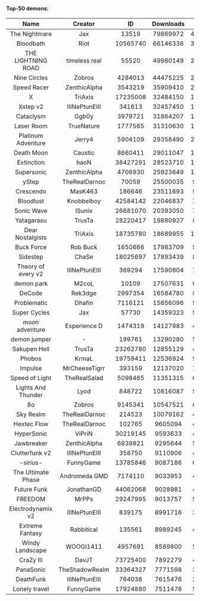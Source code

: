 #### Top-50 demons:

| Name | Creator | ID | Downloads | Likes |
|:---:|:---:|:---:|:---:|:---:|
| The Nightmare | Jax | 13519 | 79869972 | 4562991
| Bloodbath | Riot | 10565740 | 66146336 | 3327981
| THE LIGHTNING ROAD | timeless real | 55520 | 49980149 | 2613404
| Nine Circles | Zobros | 4284013 | 44475225 | 2553608
| Speed Racer | ZenthicAlpha | 3543219 | 35909410 | 2002302
| X | TriAxis | 17235008 | 32484150 | 1783048
| Xstep v2 | IIINePtunEIII | 341613 | 32457450 | 1382871
| Cataclysm | Ggb0y | 3979721 | 31864207 | 1120981
| Laser Room | TrueNature | 1777565 | 31310630 | 1105857
| Platinum Adventure | Jerry4 | 5904109 | 29358490 | 2035759
| Death Moon  | Caustic | 8660411 | 29011047 | 1583778
| Extinction | haoN | 38427291 | 28523710 | 1083496
| Supersonic | ZenthicAlpha | 4706930 | 25923649 | 1317435
| yStep | TheRealDarnoc | 70059 | 25500035 | 972360
| Crescendo | MasK463 | 186646 | 23511693 | 928905
| Bloodlust | Knobbelboy | 42584142 | 22046837 | 792999
| Sonic Wave | lSunix | 26681070 | 20393050 | 712452
| Yatagarasu  | TrusTa | 28220417 | 19880927 | 846970
| Dear Nostalgists | TriAxis | 18735780 | 18689955 | 1110177
| Buck Force | Rob Buck | 1650666 | 17983709 | 543130
| Sidestep | ChaSe | 18025697 | 17893439 | 852154
| Theory of every v2 | IIINePtunEIII | 369294 | 17590804 | 718911
| demon park | M2coL | 10109 | 17507631 | 674794
| DeCode | Rek3dge | 2997354 | 16584780 | 867876
| Problematic | Dhafin | 7116121 | 15656096 | 923203
| Super Cycles | Jax | 57730 | 14359323 | 594460
| moon adventure | Experience D | 1474319 | 14127983 | 464877
| demon jumper | - | 199761 | 13290280 | 547738
| Sakupen Hell | TrusTa | 23262780 | 12855129 | 441819
| Phobos | KrmaL | 19759411 | 12536924 | 509371
| Impulse | MrCheeseTigrr | 393159 | 12137020 | 716730
| Speed of Light | TheRealSalad | 5098465 | 11351315 | 638496
| Lights And Thunder | Lyod | 848722 | 10816087 | 575683
| 8o | Zobros | 9145341 | 10547521 | 620133
| Sky Realm | TheRealDarnoc | 214523 | 10079162 | 475320
| Hextec Flow | TheRealDarnoc | 102765 | 9605094 | 488932
| HyperSonic | ViPriN | 30219145 | 9593633 | 424457
| Jawbreaker | ZenthicAlpha | 6939821 | 9295644 | 571756
| Clutterfunk v2 | IIINePtunEIII | 358750 | 9110906 | 428760
| -sirius- | FunnyGame | 13785846 | 9087186 | 633796
| The Ultimate Phase | Andromeda GMD | 7174110 | 9033953 | 414312
| Future Funk | JonathanGD | 44062068 | 9028981 | 482418
| FREEDOM | MrPPs | 29247995 | 9013757 | 522818
| Electrodynamix v2 | IIINePtunEIII | 839175 | 8991716 | 374429
| Extreme Fantasy | Rabbitical | 135561 | 8989245 | 407573
| Windy Landscape | WOOGI1411 | 4957691 | 8589800 | 563132
| CraZy III | DavJT | 73725400 | 7892279 | 490658
| PanaSonic | TheShadowRealm | 33364327 | 7771598 | 376876
| DeathFunk | IIINePtunEIII | 764038 | 7615476 | 241704
| Lonely travel | FunnyGame | 17924880 | 7511478 | 552835
